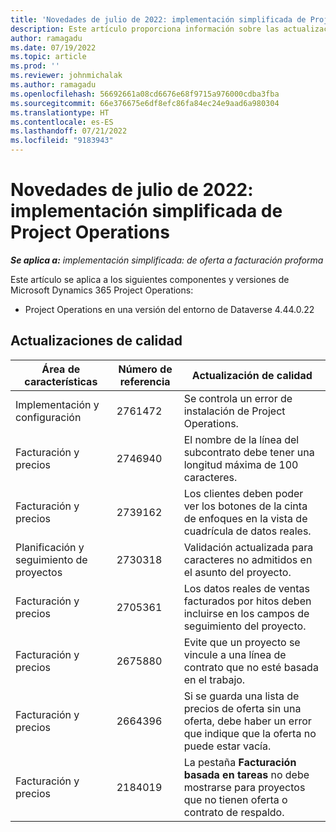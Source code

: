 ```yaml
---
title: 'Novedades de julio de 2022: implementación simplificada de Project Operations'
description: Este artículo proporciona información sobre las actualizaciones de calidad disponibles en la versión de julio de 2022 de la implementación simplificada de Microsoft Dynamics 365 Project Operations.
author: ramagadu
ms.date: 07/19/2022
ms.topic: article
ms.prod: ''
ms.reviewer: johnmichalak
ms.author: ramagadu
ms.openlocfilehash: 56692661a08cd6676e68f9715a976000cdba3fba
ms.sourcegitcommit: 66e376675e6df8efc86fa84ec24e9aad6a980304
ms.translationtype: HT
ms.contentlocale: es-ES
ms.lasthandoff: 07/21/2022
ms.locfileid: "9183943"
---
```

# <a name="whats-new-july-2022---project-operations-lite-deployment"></a>Novedades de julio de 2022: implementación simplificada de Project Operations

_**Se aplica a:** implementación simplificada: de oferta a facturación proforma_

Este artículo se aplica a los siguientes componentes y versiones de Microsoft Dynamics 365 Project Operations:

- Project Operations en una versión del entorno de Dataverse 4.44.0.22

## <a name="quality-updates"></a>Actualizaciones de calidad

| Área de características | Número de referencia | Actualización de calidad |
| --- | --- | --- |
| Implementación y configuración | 2761472 | Se controla un error de instalación de Project Operations. |
| Facturación y precios | 2746940 | El nombre de la línea del subcontrato debe tener una longitud máxima de 100 caracteres. |
| Facturación y precios | 2739162 | Los clientes deben poder ver los botones de la cinta de enfoques en la vista de cuadrícula de datos reales. |
| Planificación y seguimiento de proyectos | 2730318 | Validación actualizada para caracteres no admitidos en el asunto del proyecto. |
| Facturación y precios | 2705361 | Los datos reales de ventas facturados por hitos deben incluirse en los campos de seguimiento del proyecto. |
| Facturación y precios | 2675880 | Evite que un proyecto se vincule a una línea de contrato que no esté basada en el trabajo. |
| Facturación y precios | 2664396 | Si se guarda una lista de precios de oferta sin una oferta, debe haber un error que indique que la oferta no puede estar vacía. |
| Facturación y precios | 2184019 | La pestaña **Facturación basada en tareas** no debe mostrarse para proyectos que no tienen oferta o contrato de respaldo. |
